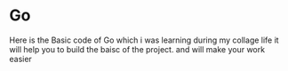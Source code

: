 # Go

Here is the Basic code of Go which i was learning during my collage life 
it will help you to build the baisc of the project.
and will make your work easier 
